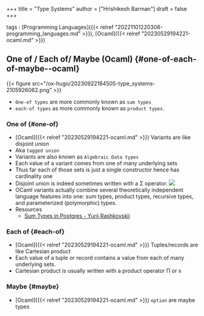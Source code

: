 +++
title = "Type Systems"
author = ["Hrishikesh Barman"]
draft = false
+++

tags
: [Programming Languages]({{< relref "20221101220306-programming_languages.md" >}}), [Ocaml]({{< relref "20230529194221-ocaml.md" >}})


## One of / Each of/ Maybe (Ocaml) {#one-of-each-of-maybe--ocaml}

{{< figure src="/ox-hugo/20230922184505-type_systems-2105926062.png" >}}

-   `One-of types` are more commonly known as `sum types`
-   `each-of types` as more commonly known as `product types`.


### One of {#one-of}

-   [Ocaml]({{< relref "20230529194221-ocaml.md" >}}) Variants are like disjoint union
-   Aka `tagged union`
-   Variants are also known as `Algebraic Data types`
-   Each value of a variant comes from one of many underlying sets
-   Thus far each of those sets is just a single constructor hence has cardinality one
-   Disjoint union is indeed sometimes written with a &Sigma; operator.
    ![](/ox-hugo/20230922184505-type_systems-693073924.png)
-   OCaml variants actually combine several theoretically independent language features into one: sum types, product types, recursive types, and parameterized (polymorphic) types.
-   Resources
    -   [Sum Types in Postgres - Yurii Rashkovskii](https://yrashk.com/blog/2023/04/09/sum-types-in-postgres/)


### Each of {#each-of}

-   [Ocaml]({{< relref "20230529194221-ocaml.md" >}}) Tuples/records are like Cartesian product
-   Each value of a tuple or record contains a value from each of many underlying sets.
-   Cartesian product is usually written with a product operator &Pi; or x


### Maybe {#maybe}

-   [Ocaml]({{< relref "20230529194221-ocaml.md" >}}) `option` are maybe types

